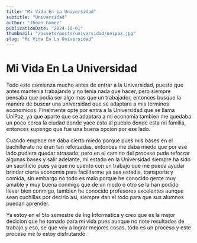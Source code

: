```yaml
---
title: "Mi Vida En La Universidad"
subtitle: "Universidad"
author: "Jhoan Gomez"
publicationDate: "2024-10-01"
thumbnail: "/assets/posts/universidad/unipaz.jpg"
slug: "Mi Vida En La Universidad"
---
```


# Mi Vida En La Universidad

Todo esto comienza mucho antes de entrar a la Universidad, puesto que antes mantenia trabajando y no tenia nada que hacer, pero siempre pensaba que podia ser algo mas que un trabajador, entonces busque la manera de buscar una universidad que se adaptara a mis terminos economicos. Finalmente opte por entra a la Universidad que se llama UniPaz, ya que aparte que se adaptara a mi economia tambien me quedaba un poco cerca la ciudad donde yace esta al pueblo donde esta mi familia, entonces supongo que fue una buena opcion por ese lado.

Cuando empece me daba cierto miedo porque pues mis bases en el bachillerato no eran tan reforzadas, entonces me daba miedo que por ese lado pudiera quedar atrasado, pero en el camino del proceso pude reforzar algunas bases y salir adelante, mi estado en la Universidad siempre ha sido un sacrificio pues ya que no cuento con un trabajo que me pueda ayudar brindar cierta economia para facilitarme ya sea estadia, transporte y comida, sin embargo no todo es malo porque he conocido gente muy amable y muy buena conmigo que de un modo o otro se la han podido llevar bien conmigo, tambien he conocido profesores excelentes aunque sean cuchillas por decirlo asi, siempre dan el todo para que sus alumnos puedan aprender. 

Ya estoy en el 5to semestre de Ing Informatica y creo que es la mejor decicion que he tomado para mi vida pues aunque no note resultados de trabajo y eso, se que voy a lograr mejores cosas, todo es un proceso y este proceso me lo estoy disfrutando. 

